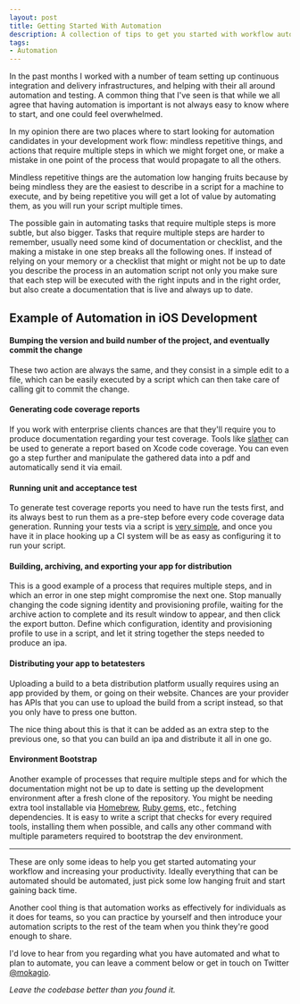 ```yaml
---
layout: post
title: Getting Started With Automation
description: A collection of tips to get you started with workflow automation, increase productivity, and save time.
tags:
- Automation
---
```


In the past months I worked with a number of team setting up continuous integration and delivery infrastructures, and helping with their all around automation and testing. A common thing that I've seen is that while we all agree that having automation is important is not always easy to know where to start, and one could feel overwhelmed.

In my opinion there are two places where to start looking for automation candidates in your development work flow: mindless repetitive things, and actions that require multiple steps in which we might forget one, or make a mistake in one point of the process that would propagate to all the others.

Mindless repetitive things are the automation low hanging fruits because by being mindless they are the easiest to describe in a script for a machine to execute, and by being repetitive you will get a lot of value by automating them, as you will run your script multiple times.

The possible gain in automating tasks that require multiple steps is more subtle, but also bigger. Tasks that require multiple steps are harder to remember, usually need some kind of documentation or checklist, and the making a mistake in one step breaks all the following ones. If instead of relying on your memory or a checklist that might or might not be up to date you describe the process in an automation script not only you make sure that each step will be executed with the right inputs and in the right order, but also create a documentation that is live and always up to date.

## Example of Automation in iOS Development

#### Bumping the version and build number of the project, and eventually commit the change

These two action are always the same, and they consist in a simple edit to a file, which can be easily executed by a script which can then take care of calling git to commit the change.

#### Generating code coverage reports

If you work with enterprise clients chances are that they'll require you to produce documentation regarding your test coverage. Tools like [slather](https://github.com/SlatherOrg/slather) can be used to generate a report based on Xcode code coverage. You can even go a step further and manipulate the gathered data into a pdf and automatically send it via email.

#### Running unit and acceptance test

To generate test coverage reports you need to have run the tests first, and its always best to run them as a pre-step before every code coverage data generation. Running your tests via a script is [very simple](http://www.mokacoding.com/blog/running-tests-from-the-terminal/), and once you have it in place hooking up a CI system will be as easy as configuring it to run your script.

#### Building, archiving, and exporting your app for distribution

This is a good example of a process that requires multiple steps, and in which an error in one step might compromise the next one. Stop manually changing the code signing identity and provisioning profile, waiting for the archive action to complete and its result window to appear, and then click the export button. Define which configuration, identity and provisioning profile to use in a script, and let it string together the steps needed to produce an ipa.

#### Distributing your app to betatesters

Uploading a build to a beta distribution platform usually requires using an app provided by them, or going on their website. Chances are your provider has APIs that you can use to upload the build from a script instead, so that you only have to press one button.

The nice thing about this is that it can be added as an extra step to the previous one, so that you can build an ipa and distribute it all in one go.

#### Environment Bootstrap

Another example of processes that require multiple steps and for which the documentation might not be up to date is setting up the development environment after a fresh clone of the repository. You might be needing extra tool installable via [Homebrew](http://brew.sh), [Ruby gems](http://www.mokacoding.com/blog/ruby-for-ios-developers-bundler/), etc., fetching dependencies. It is easy to write a script that checks for every required tools, installing them when possible, and calls any other command with multiple parameters required to bootstrap the dev environment.

---

These are only some ideas to help you get started automating your workflow and increasing your productivity. Ideally everything that can be automated should be automated, just pick some low hanging fruit and start gaining back time.

Another cool thing is that automation works as effectively for individuals as it does for teams, so you can practice by yourself and then introduce your automation scripts to the rest of the team when you think they're good enough to share.

I'd love to hear from you regarding what you have automated and what to plan to automate, you can leave a comment below or get in touch on Twitter [@mokagio](https://twitter.com/mokagio).

_Leave the codebase better than you found it._
